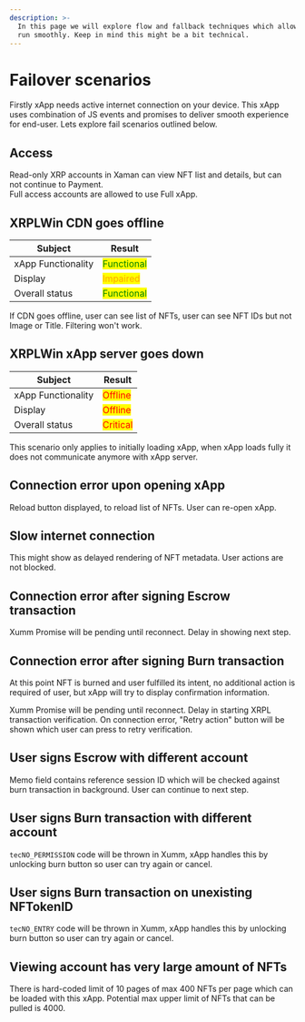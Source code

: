 ```yaml
---
description: >-
  In this page we will explore flow and fallback techniques which allows xApp to
  run smoothly. Keep in mind this might be a bit technical.
---
```


# Failover scenarios

Firstly xApp needs active internet connection on your device. This xApp uses combination of JS events and promises to deliver smooth experience for end-user. Lets explore fail scenarios outlined below.

## Access

Read-only XRP accounts in Xaman can view NFT list and details, but can not continue to Payment.\
Full access accounts are allowed to use Full xApp.

## XRPLWin CDN goes offline

<table data-view="cards" data-full-width="false"><thead><tr><th>Subject</th><th>Result</th></tr></thead><tbody><tr><td>xApp Functionality</td><td><mark style="color:green;">Functional</mark></td></tr><tr><td>Display</td><td><mark style="color:orange;">Impaired</mark></td></tr><tr><td>Overall status</td><td><mark style="color:green;">Functional</mark></td></tr></tbody></table>

If CDN goes offline, user can see list of NFTs, user can see NFT IDs but not Image or Title. Filtering won't work.

## XRPLWin xApp server goes down

<table data-view="cards"><thead><tr><th>Subject</th><th>Result</th></tr></thead><tbody><tr><td>xApp Functionality</td><td><mark style="color:red;">Offline</mark></td></tr><tr><td>Display</td><td><mark style="color:red;">Offline</mark></td></tr><tr><td>Overall status</td><td><mark style="color:red;">Critical</mark></td></tr></tbody></table>

This scenario only applies to initially loading xApp, when xApp loads fully it does not communicate anymore with xApp server.

## Connection error upon opening xApp

Reload button displayed, to reload list of NFTs. User can re-open xApp.

## Slow internet connection

This might show as delayed rendering of NFT metadata. User actions are not blocked.

## Connection error after signing Escrow transaction

Xumm Promise will be pending until reconnect. Delay in showing next step.

## Connection error after signing Burn transaction

At this point NFT is burned and user fulfilled its intent, no additional action is required of user, but xApp will try to display confirmation information.

Xumm Promise will be pending until reconnect. Delay in starting XRPL transaction verification.  On connection error, "Retry action" button will be shown which user can press to retry verification.

## User signs Escrow with different account

Memo field contains reference session ID which will be checked against burn transaction in background. User can continue to next step.

## User signs Burn transaction with different account

`tecNO_PERMISSION` code will be thrown in Xumm, xApp handles this by unlocking burn button so user can try again or cancel.

## User signs Burn transaction on unexisting NFTokenID

`tecNO_ENTRY` code will be  thrown in Xumm, xApp handles this by unlocking burn button so user can try again or cancel.

## Viewing account has very large amount of NFTs

There is hard-coded limit of 10 pages of max 400 NFTs per page which can be loaded with this xApp. Potential max upper limit of NFTs that can be pulled is 4000.

